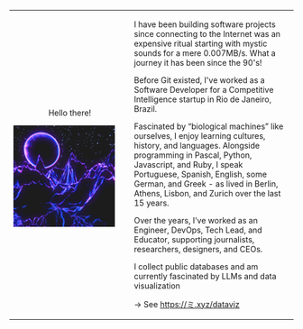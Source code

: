 <table><tr>
  <td width=200>
    <p align="center">Hello there!</p>
    <img src="alt.gif"/></td>
  <td>
<p>I have been building software projects since connecting to the Internet was an expensive ritual starting with mystic sounds for a mere 0.007MB/s. What a journey it has been since the 90's!</p>


<p>Before Git existed, I've worked as a Software Developer for a Competitive Intelligence startup in Rio de Janeiro, Brazil.</p>

<p>Fascinated by “biological machines” like ourselves, I enjoy learning cultures, history, and languages. Alongside programming in Pascal, Python, Javascript, and Ruby, I speak Portuguese, Spanish, English, some German, and Greek - as lived in Berlin, Athens, Lisbon, and Zurich over the last 15 years.</p>

<p>Over the years, I’ve worked as an Engineer, DevOps, Tech Lead, and Educator, supporting journalists, researchers, designers, and CEOs.</p>

<p>I collect public databases and am currently fascinated by LLMs and data visualization</p>

→ See https://ミ.xyz/dataviz
    
  </td>
</tr></table>




